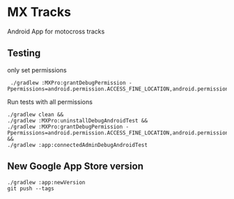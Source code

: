 MX Tracks
=========

Android App for motocross tracks

Testing
-------

only set permissions

	 ./gradlew :MXPro:grantDebugPermission -Ppermissions=android.permission.ACCESS_FINE_LOCATION,android.permission.ACCESS_COARSE_LOCATION

Run tests with all permissions
```
./gradlew clean && 
./gradlew :MXPro:uninstallDebugAndroidTest && 
./gradlew :MXPro:grantDebugPermission -Ppermissions=android.permission.ACCESS_FINE_LOCATION,android.permission.ACCESS_COARSE_LOCATION &&
./gradlew :app:connectedAdminDebugAndroidTest
```
New Google App Store version
-----------------------------

    ./gradlew :app:newVersion
    git push --tags

